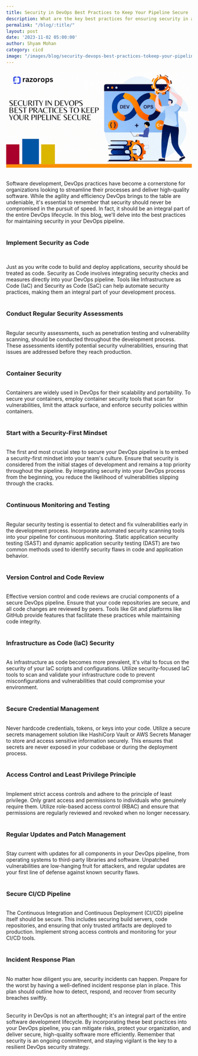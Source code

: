 ```yaml
---
title: Security in DevOps Best Practices to Keep Your Pipeline Secure 
description: What are the key best practices for ensuring security in a DevOps pipeline, and how can organizations effectively implement these practices to safeguard their development and deployment processes?
permalink: "/blog/:title/"
layout: post
date: '2023-11-02 05:00:00'
author: Shyam Mohan
category: cicd
image: "/images/blog/security-devops-best-practices-tokeep-your-pipeline-secure.gif"
---
```


![](/images/blog/security-devops-best-practices-tokeep-your-pipeline-secure.gif)
<br>
<br>


Software development, DevOps practices have become a cornerstone for organizations looking to streamline their processes and deliver high-quality software. While the agility and efficiency DevOps brings to the table are undeniable, it's essential to remember that security should never be compromised in the pursuit of speed. In fact, it should be an integral part of the entire DevOps lifecycle. In this blog, we'll delve into the best practices for maintaining security in your DevOps pipeline.
<br>
<br>

### **Implement Security as Code**
<br>

Just as you write code to build and deploy applications, security should be treated as code. Security as Code involves integrating security checks and measures directly into your DevOps pipeline. Tools like Infrastructure as Code (IaC) and Security as Code (SaC) can help automate security practices, making them an integral part of your development process.
<br>
<br>

### **Conduct Regular Security Assessments**
<br>
Regular security assessments, such as penetration testing and vulnerability scanning, should be conducted throughout the development process. These assessments identify potential security vulnerabilities, ensuring that issues are addressed before they reach production.
<br>
<br>

### **Container Security**
<br>
Containers are widely used in DevOps for their scalability and portability. To secure your containers, employ container security tools that scan for vulnerabilities, limit the attack surface, and enforce security policies within containers.
<br>
<br>

### **Start with a Security-First Mindset**
<br>
The first and most crucial step to secure your DevOps pipeline is to embed a security-first mindset into your team's culture. Ensure that security is considered from the initial stages of development and remains a top priority throughout the pipeline. By integrating security into your DevOps process from the beginning, you reduce the likelihood of vulnerabilities slipping through the cracks.
<br>
<br>

### **Continuous Monitoring and Testing**
<br>
Regular security testing is essential to detect and fix vulnerabilities early in the development process. Incorporate automated security scanning tools into your pipeline for continuous monitoring. Static application security testing (SAST) and dynamic application security testing (DAST) are two common methods used to identify security flaws in code and application behavior.
<br>
<br>

### **Version Control and Code Review**
<br>
Effective version control and code reviews are crucial components of a secure DevOps pipeline. Ensure that your code repositories are secure, and all code changes are reviewed by peers. Tools like Git and platforms like GitHub provide features that facilitate these practices while maintaining code integrity.
<br>
<br>

### **Infrastructure as Code (IaC) Security**
<br>
As infrastructure as code becomes more prevalent, it's vital to focus on the security of your IaC scripts and configurations. Utilize security-focused IaC tools to scan and validate your infrastructure code to prevent misconfigurations and vulnerabilities that could compromise your environment.
<br>
<br>

### **Secure Credential Management**
<br>
Never hardcode credentials, tokens, or keys into your code. Utilize a secure secrets management solution like HashiCorp Vault or AWS Secrets Manager to store and access sensitive information securely. This ensures that secrets are never exposed in your codebase or during the deployment process.
<br>
<br>

### **Access Control and Least Privilege Principle**
<br>
Implement strict access controls and adhere to the principle of least privilege. Only grant access and permissions to individuals who genuinely require them. Utilize role-based access control (RBAC) and ensure that permissions are regularly reviewed and revoked when no longer necessary.
<br>
<br>

### **Regular Updates and Patch Management**
<br>
Stay current with updates for all components in your DevOps pipeline, from operating systems to third-party libraries and software. Unpatched vulnerabilities are low-hanging fruit for attackers, and regular updates are your first line of defense against known security flaws.
<br>
<br>

### **Secure CI/CD Pipeline**
<br>
The Continuous Integration and Continuous Deployment (CI/CD) pipeline itself should be secure. This includes securing build servers, code repositories, and ensuring that only trusted artifacts are deployed to production. Implement strong access controls and monitoring for your CI/CD tools.
<br>
<br>

### **Incident Response Plan**
<br>
No matter how diligent you are, security incidents can happen. Prepare for the worst by having a well-defined incident response plan in place. This plan should outline how to detect, respond, and recover from security breaches swiftly.
<br>
<br>

Security in DevOps is not an afterthought; it's an integral part of the entire software development lifecycle. By incorporating these best practices into your DevOps pipeline, you can mitigate risks, protect your organization, and deliver secure, high-quality software more efficiently. Remember that security is an ongoing commitment, and staying vigilant is the key to a resilient DevOps security strategy.